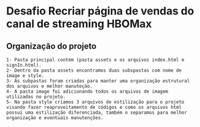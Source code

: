 # Desafio Recriar página de vendas do canal de streaming HBOMax
## Organização do projeto
	1- Pasta principal contém (pasta assets e os arquivos index.html e signIn.html).
	2- Dentro da pasta assets encontramos duas subspastas com nome de image e style.
	3- As subpastas foram criadas para manter uma organização estrutural dos arquivos e melhor manuteção.
	4- A pasta image foi adicionando todos os arquivos de imagem utilizadas no projeto.
	5- Na pasta style criamos 3 arquivos de estilização para o projeto visando fazer reaproveitamento de códigos e como os arquivos html possui uma estilização diferenciada, também o separamos para melhor organização e eventuais manutenções. 
